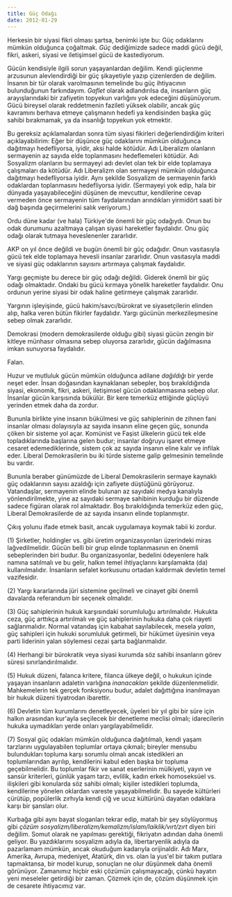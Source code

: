 ```yaml
---
title: Güç Odağı
date: 2012-01-29
---
```


Herkesin bir siyasi fikri olması şartsa, benimki işte bu: Güç odaklarını
mümkün olduğunca çoğaltmak. *Güç* dediğimizde sadece maddi gücü değil,
fikri, askeri, siyasi ve iletişimsel gücü de kastediyorum.

Gücün kendisiyle ilgili sorun yaşayanlardan değilim. Kendi güçlenme
arzusunun alevlendirdiği bir güç şikayetiyle yazıp çizenlerden de
değilim. İnsanın bir tür olarak varolmasının temelinde bu güç
ihtiyacının bulunduğunun farkındayım. *Gaflet* olarak adlandırılsa da,
insanların güç arayışlarındaki bir zafiyetin topyekun varlığını yok
edeceğini düşünüyorum. Gücü bireysel olarak reddetmenin fazileti yüksek
olabilir, ancak güç kavramını berhava etmeye çalışmanın hedefi ya
kendisinden başka güç sahibi bırakmamak, ya da insanlığı topyekun yok
etmektir.

Bu gereksiz açıklamalardan sonra tüm siyasi fikirleri değerlendirdiğim
kriteri açıklayabilirim: Eğer bir düşünce güç odaklarını mümkün
olduğunca dağıtmayı hedefliyorsa, iyidir, aksi halde kötüdür. Adı
Liberalizm olanların sermayenin az sayıda elde toplanmasını
hedeflemeleri kötüdür. Adı Sosyalizm olanların bu sermayeyi adı devlet
olan tek bir elde toplamaya çalışmaları da kötüdür. Adı Liberalizm olan
sermayeyi mümkün olduğunca dağıtmayı hedefliyorsa iyidir. Aynı şekilde
Sosyalizm de sermayenin farklı odaklardan toplanmasını hedefliyorsa
iyidir. (Sermayeyi yok edip, hala bir dünyada yaşayabileceğini düşünen
de mevcuttur, kendilerine cevap vermeden önce sermayenin tüm
faydalarından arındıkları yirmidört saati bir dağ başında geçirmelerini
salık veriyorum.)

Ordu düne kadar (ve hala) Türkiye'de önemli bir güç odağıydı. Onun bu
odak durumunu azaltmaya çalışan siyasi hareketler faydalıdır. Onu güç
odağı olarak tutmaya heveslenenler zararlıdır.

AKP on yıl önce değildi ve bugün önemli bir güç odağıdır. Onun
vasıtasıyla gücü tek elde toplamaya hevesli insanlar zararlıdır. Onun
vasıtasıyla maddi ve siyasi güç odaklarının sayısını artırmaya çalışmak
faydalıdır.

Yargı geçmişte bu derece bir güç odağı değildi. Giderek önemli bir güç
odağı olmaktadır. Ondaki bu gücü kırmaya yönelik hareketler faydalıdır.
Onu ordunun yerine siyasi bir odak haline getirmeye çalışmak zararlıdır.

Yargının işleyişinde, gücü hakim/savcı/bürokrat ve siyasetçilerin
elinden alıp, halka veren bütün fikirler faydalıdır. Yargı gücünün
merkezileşmesine sebep olmak zararlıdır.

Demokrasi (modern demokrasilerde olduğu gibi) siyasi gücün zengin bir
kitleye münhasır olmasına sebep oluyorsa zararlıdır, gücün dağılmasına
imkan sunuyorsa faydalıdır.

Falan.

Huzur ve mutluluk gücün mümkün olduğunca adilane *dağıldığı* bir yerde
neşet eder. İnsan doğasından kaynaklanan sebepler, boş bırakıldığında
siyasi, ekonomik, fikri, askeri, iletişimsel gücün odaklanmasına sebep
olur. İnsanlar gücün karşısında bükülür. Bir kere temerküz ettiğinde
güçlüyü yerinden etmek daha da zordur.

Bununla birlikte yine insanın bükülmesi ve güç sahiplerinin de zihnen
fani insanlar olması dolayısıyla az sayıda insanın eline geçen güç,
sonunda çöken bir sisteme yol açar. Komünist ve Faşist ülkelerin gücü
tek elde topladıklarında başlarına gelen budur; insanlar doğruyu işaret
etmeye cesaret edemediklerinde, sistem çok az sayıda insanın eline kalır
ve infilak eder. Liberal Demokrasilerin bu iki türde sisteme galip
gelmesinin temelinde bu vardır.

Bununla beraber günümüzde de Liberal Demokrasilerin sermaye kaynaklı güç
odaklarının sayısı azaldığı için zafiyete düştüğünü görüyoruz.
Vatandaşlar, sermayenin elinde bulunan az sayıdaki medya kanalıyla
yönlendirilmekte, yine az sayıdaki sermaye sahibinin kurduğu bir düzende
sadece figüran olarak rol almaktadır. Boş bırakıldığında temerküz eden
güç, Liberal Demokrasilerde de az sayıda insanın elinde toplanmıştır.

Çıkış yolunu ifade etmek basit, ancak uygulamaya koymak tabii ki zordur.

\(1) Şirketler, holdingler vs. gibi üretim organizasyonları üzerindeki
miras lağvedilmelidir. Gücün belli bir grup elinde toplanmasının en
önemli sebeplerinden biri budur. Bu organizasyonlar, bedelini ödeyenlere
halk namına satılmalı ve bu gelir, halkın temel ihtiyaçlarını
karşılamakta (da) kullanılmalıdır. İnsanların sefalet korkusunu ortadan
kaldırmak devletin temel vazifesidir.

\(2) Yargı kararlarında jüri sistemine geçilmeli ve cinayet gibi önemli
davalarda referandum bir seçenek olmalıdır.

\(3) Güç sahiplerinin hukuk karşısındaki sorumluluğu artırılmalıdır.
Hukukta ceza, güç arttıkça artırılmalı ve güç sahiplerinin hukuka daha
çok riayeti sağlanmalıdır. Normal vatandaş için kabahat sayılabilecek,
mesela *yalan*, güç sahipleri için hukuki sorumluluk getirmeli, bir
hükümet üyesinin veya parti liderinin yalan söylemesi cezai şarta
bağlanmalıdır.

\(4) Herhangi bir bürokratik veya siyasi kurumda söz sahibi insanların
görev süresi sınırlandırılmalıdır.

\(5) Hukuk düzeni, falanca kritere, filanca ülkeye değil, o hukukun
içinde yaşayan insanların adaletin varlığına *inanacakları* şekilde
düzenlenmelidir. Mahkemelerin tek gerçek fonksiyonu budur, adalet
dağıttığına inanılmayan bir hukuk düzeni tiyatrodan ibarettir.

\(6) Devletin tüm kurumlarını denetleyecek, üyeleri bir yıl gibi bir süre
için halkın arasından kur'ayla seçilecek bir denetleme meclisi olmalı;
idarecilerin hukuka uymadıkları yerde onları yargılayabilmelidir.

\(7) Sosyal güç odakları mümkün olduğunca dağıtılmalı, kendi yaşam
tarzlarını uygulayabilen toplumlar ortaya çıkmalı; bireyler mensubu
bulundukları topluma karşı sorumlu olmalı ancak istedikleri an
toplumlarından ayrılıp, kendilerini kabul eden başka bir topluma
geçebilmelidir. Bu toplumlar fikir ve sanat eserlerinin mülkiyeti, yayın
ve sansür kriterleri, günlük yaşam tarzı, evlilik, kadın erkek
homoseksüel vs. ilişkileri gibi konularda söz sahibi olmalı; kişiler
istedikleri toplumda, kendilerine yönelen oklardan vareste
yaşayabilmelidir. Bu sayede kültürleri çürütüp, popülerlik zırhıyla
kendi çiğ ve ucuz kültürünü dayatan odaklara karşı bir şansları olur.

Kurbağa gibi aynı bayat sloganları tekrar edip, matah bir şey
söylüyormuş gibi *çözüm
sosyalizm/liberalizm/kemalizm/islam/laiklik/vırt/zırt* diyen biri
değilim. Somut olarak ne yapılması gerektiği, fikriyatın adından daha
önemli geliyor. Bu yazdıklarımı sosyalizm adıyla da, libertaryenlik
adıyla da pazarlamam mümkün, ancak okuduğum kadarıyla orijinaldir. Adı
Marx, Amerika, Avrupa, medeniyet, Atatürk, din vs. olan la yus'el bir
takım putlara tapmaktansa, bir model kurup, sonuçları ne olur düşünmek
daha önemli görünüyor. Zamanımız hiçbir eski çözümün çalışmayacağı,
çünkü hayatın yeni meseleler getirdiği bir zaman. Çözmek için de, çözüm
düşünmek için de cesarete ihtiyacımız var.

